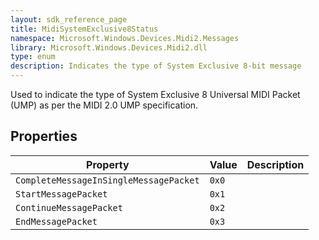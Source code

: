 ```yaml
---
layout: sdk_reference_page
title: MidiSystemExclusive8Status
namespace: Microsoft.Windows.Devices.Midi2.Messages
library: Microsoft.Windows.Devices.Midi2.dll
type: enum
description: Indicates the type of System Exclusive 8-bit message
---
```


Used to indicate the type of System Exclusive 8 Universal MIDI Packet (UMP) as per the MIDI 2.0 UMP specification.

## Properties

| Property | Value | Description |
| -------- | ------- | ------ |
| `CompleteMessageInSingleMessagePacket` | `0x0` |  |
| `StartMessagePacket` | `0x1` |  |
| `ContinueMessagePacket` | `0x2` |  |
| `EndMessagePacket` | `0x3` |  |
